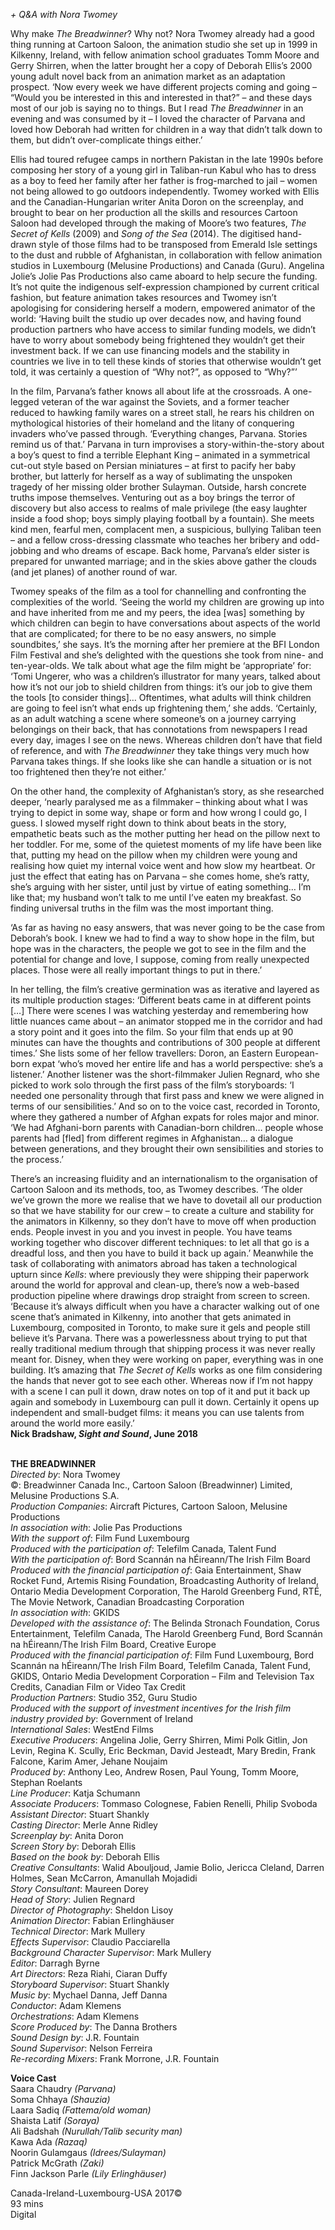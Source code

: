 
_+ Q&A with Nora Twomey_

Why make _The Breadwinner_? Why not? Nora Twomey already had a good thing running at Cartoon Saloon, the animation studio she set up in 1999 in Kilkenny, Ireland, with fellow animation school graduates Tomm Moore and Gerry Shirren, when the latter brought her a copy of Deborah Ellis’s 2000 young adult novel back from an animation market as an adaptation prospect. ‘Now every week we have different projects coming and going – “Would you be interested in this and interested in that?” – and these days most of our job is saying no to things. But I read _The Breadwinner_ in an evening and was consumed by it – I loved the character of Parvana and loved how Deborah had written for children in a way that didn’t talk down to them, but didn’t over-complicate things either.’

Ellis had toured refugee camps in northern Pakistan in the late 1990s before composing her story of a young girl in Taliban-run Kabul who has to dress as a boy to feed her family after her father is frog-marched to jail – women not being allowed to go outdoors independently. Twomey worked with Ellis and the Canadian-Hungarian writer Anita Doron on the screenplay, and brought to bear on her production all the skills and resources Cartoon Saloon had developed through the making of Moore’s two features, _The Secret of Kells_ (2009) and _Song of the Sea_ (2014). The digitised hand-drawn style of those films had to be transposed from Emerald Isle settings to the dust and rubble of Afghanistan, in collaboration with fellow animation studios in Luxembourg (Melusine Productions) and Canada (Guru). Angelina Jolie’s Jolie Pas Productions also came aboard to help secure the funding. It’s not quite the indigenous self-expression championed by current critical fashion, but feature animation takes resources and Twomey isn’t apologising for considering herself a modern, empowered animator of the world: ‘Having built the studio up over decades now, and having found production partners who have access to similar funding models, we didn’t have to worry about somebody being frightened they wouldn’t get their investment back. If we can use financing models and the stability in countries we live in to tell these kinds of stories that otherwise wouldn’t get told, it was certainly a question of “Why not?”, as opposed to “Why?”’

In the film, Parvana’s father knows all about life at the crossroads. A one-legged veteran of the war against the Soviets, and a former teacher reduced to hawking family wares on a street stall, he rears his children on mythological histories of their homeland and the litany of conquering invaders who’ve passed through. ‘Everything changes, Parvana. Stories remind us of that.’ Parvana in turn improvises a story-within-the-story about a boy’s quest to find a terrible Elephant King – animated in a symmetrical cut-out style based on Persian miniatures – at first to pacify her baby brother, but latterly for herself as a way of sublimating the unspoken tragedy of her missing older brother Sulayman. Outside, harsh concrete truths impose themselves. Venturing out as a boy brings the terror of discovery but also access to realms of male privilege (the easy laughter inside a food shop; boys simply playing football by a fountain). She meets kind men, fearful men, complacent men, a suspicious, bullying Taliban teen – and a fellow cross-dressing classmate who teaches her bribery and odd-jobbing and who dreams of escape. Back home, Parvana’s elder sister is prepared for unwanted marriage; and in the skies above gather the clouds (and jet planes) of another round of war.

Twomey speaks of the film as a tool for channelling and confronting the complexities of the world. ‘Seeing the world my children are growing up into and have inherited from me and my peers, the idea [was] something by which children can begin to have conversations about aspects of the world that are complicated; for there to be no easy answers, no simple soundbites,’ she says. It’s the morning after her premiere at the BFI London Film Festival and she’s delighted with the questions she took from nine- and ten-year-olds. We talk about what age the film might be ‘appropriate’ for: ‘Tomi Ungerer, who was a children’s illustrator for many years, talked about how it’s not our job to shield children from things: it’s our job to give them the tools [to consider things]… Oftentimes, what adults will think children are going to feel isn’t what ends up frightening them,’ she adds. ‘Certainly, as an adult watching a scene where someone’s on a journey carrying belongings on their back, that has connotations from newspapers I read every day, images I see on the news. Whereas children don’t have that field of reference, and with _The Breadwinner_ they take things very much how Parvana takes things. If she looks like she can handle a situation or is not too frightened then they’re not either.’

On the other hand, the complexity of Afghanistan’s story, as she researched deeper, ‘nearly paralysed me as a filmmaker – thinking about what I was trying to depict in some way, shape or form and how wrong I could go, I guess. I slowed myself right down to think about beats in the story, empathetic beats such as the mother putting her head on the pillow next to her toddler. For me, some of the quietest moments of my life have been like that, putting my head on the pillow when my children were young and realising how quiet my internal voice went and how slow my heartbeat. Or just the effect that eating has on Parvana – she comes home, she’s ratty, she’s arguing with her sister, until just by virtue of eating something… I’m like that; my husband won’t talk to me until I’ve eaten my breakfast. So finding universal truths in the film was the most important thing.

‘As far as having no easy answers, that was never going to be the case from Deborah’s book. I knew we had to find a way to show hope in the film, but hope was in the characters, the people we got to see in the film and the potential for change and love, I suppose, coming from really unexpected places. Those were all really important things to put in there.’

In her telling, the film’s creative germination was as iterative and layered as its multiple production stages: ‘Different beats came in at different points […] There were scenes I was watching yesterday and remembering how little nuances came about – an animator stopped me in the corridor and had a story point and it goes into the film. So your film that ends up at 90 minutes can have the thoughts and contributions of 300 people at different times.’ She lists some of her fellow travellers: Doron, an Eastern European-born expat ‘who’s moved her entire life and has a world perspective: she’s a listener.’ Another listener was the short-filmmaker Julien Regnard, who she picked to work solo through the first pass of the film’s storyboards: ‘I needed one personality through that first pass and knew we were aligned in terms of our sensibilities.’ And so on to the voice cast, recorded in Toronto, where they gathered a number of Afghan expats for roles major and minor. ‘We had Afghani-born parents with Canadian-born children… people whose parents had [fled] from different regimes in Afghanistan… a dialogue between generations, and they brought their own sensibilities and stories to the process.’

There’s an increasing fluidity and an internationalism to the organisation of Cartoon Saloon and its methods, too, as Twomey describes. ‘The older we’ve grown the more we realise that we have to dovetail all our production so that we have stability for our crew – to create a culture and stability for the animators in Kilkenny, so they don’t have to move off when production ends. People invest in you and you invest in people. You have teams working together who discover different techniques: to let all that go is a dreadful loss, and then you have to build it back up again.’ Meanwhile the task of collaborating with animators abroad has taken a technological upturn since _Kells_: where previously they were shipping their paperwork around the world for approval and clean-up, there’s now a web-based production pipeline where drawings drop straight from screen to screen. ‘Because it’s always difficult when you have a character walking out of one scene that’s animated in Kilkenny, into another that gets animated in Luxembourg, composited in Toronto, to make sure it gels and people still believe it’s Parvana. There was a powerlessness about trying to put that really traditional medium through that shipping process it was never really meant for. Disney, when they were working on paper, everything was in one building. It’s amazing that _The Secret of Kells_ works as one film considering the hands that never got to see each other. Whereas now if I’m not happy with a scene I can pull it down, draw notes on top of it and put it back up again and somebody in Luxembourg can pull it down. Certainly it opens up independent and small-budget films: it means you can use talents from around the world more easily.’  
**Nick Bradshaw, _Sight and Sound_, June 2018**
<br><br>

**THE BREADWINNER**  
_Directed by_: Nora Twomey  
©: Breadwinner Canada Inc.,  Cartoon Saloon (Breadwinner) Limited, Melusine Productions S.A.  
_Production Companies_: Aircraft Pictures,  Cartoon Saloon, Melusine Productions  
_In association with_: Jolie Pas Productions  
_With the support of_: Film Fund Luxembourg  
_Produced with the participation of_:  Telefilm Canada, Talent Fund  
_With the participation of_:  Bord Scannán na hÉireann/The Irish Film Board  
_Produced with the financial participation of_: Gaia Entertainment, Shaw Rocket Fund, Artemis Rising Foundation, Broadcasting Authority of Ireland, Ontario Media Development Corporation, The Harold Greenberg Fund, RTÉ, The Movie Network, Canadian Broadcasting Corporation  
_In association with_: GKIDS  
_Developed with the assistance of_:  The Belinda Stronach Foundation, Corus Entertainment, Telefilm Canada, The Harold Greenberg Fund, Bord Scannán na hÉireann/The Irish Film Board, Creative Europe  
_Produced with the financial participation of_:  Film Fund Luxembourg, Bord Scannán na hÉireann/The Irish Film Board, Telefilm Canada, Talent Fund, GKIDS, Ontario Media Development Corporation – Film and Television Tax Credits, Canadian Film or Video Tax Credit  
_Production Partners_: Studio 352, Guru Studio  
_Produced with the support of investment incentives for the Irish film industry provided by_:  Government of Ireland  
_International Sales_: WestEnd Films  
_Executive Producers_: Angelina Jolie, Gerry Shirren, Mimi Polk Gitlin, Jon Levin, Regina K. Scully,  Eric Beckman, David Jesteadt, Mary Bredin,  Frank Falcone, Karim Amer, Jehane Noujaim  
_Produced by_: Anthony Leo, Andrew Rosen,  Paul Young, Tomm Moore, Stephan Roelants  
_Line Producer_: Katja Schumann  
_Associate Producers_: Tommaso Colognese,  Fabien Renelli, Philip Svoboda  
_Assistant Director_: Stuart Shankly  
_Casting Director_: Merle Anne Ridley  
_Screenplay by_: Anita Doron  
_Screen Story by_: Deborah Ellis  
_Based on the book by_: Deborah Ellis  
_Creative Consultants_: Walid Abouljoud,  Jamie Bolio, Jericca Cleland, Darren Holmes,  Sean McCarron, Amanullah Mojadidi  
_Story Consultant_: Maureen Dorey  
_Head of Story_: Julien Regnard  
_Director of Photography_: Sheldon Lisoy  
_Animation Director_: Fabian Erlinghäuser  
_Technical Director_: Mark Mullery  
_Effects Supervisor_: Claudio Pacciarella  
_Background Character Supervisor_: Mark Mullery  
_Editor_: Darragh Byrne  
_Art Directors_: Reza Riahi, Ciaran Duffy  
_Storyboard Supervisor_: Stuart Shankly  
_Music by_: Mychael Danna, Jeff Danna  
_Conductor_: Adam Klemens  
_Orchestrations_: Adam Klemens  
_Score Produced by_: The Danna Brothers  
_Sound Design by_: J.R. Fountain  
_Sound Supervisor_: Nelson Ferreira  
_Re-recording Mixers_: Frank Morrone, J.R. Fountain

**Voice Cast**  
Saara Chaudry _(Parvana)_  
Soma Chhaya _(Shauzia)_  
Laara Sadiq _(Fattema/old woman)_  
Shaista Latif _(Soraya)_  
Ali Badshah _(Nurullah/Talib security man)_  
Kawa Ada _(Razaq)_  
Noorin Gulamgaus _(Idrees/Sulayman)_  
Patrick McGrath _(Zaki)_  
Finn Jackson Parle _(Lily Erlinghäuser)_

Canada-Ireland-Luxembourg-USA 2017©  
93 mins  
Digital<br>
<br>
<!--stackedit_data:
eyJoaXN0b3J5IjpbLTcwNjY4NDA3MF19
-->